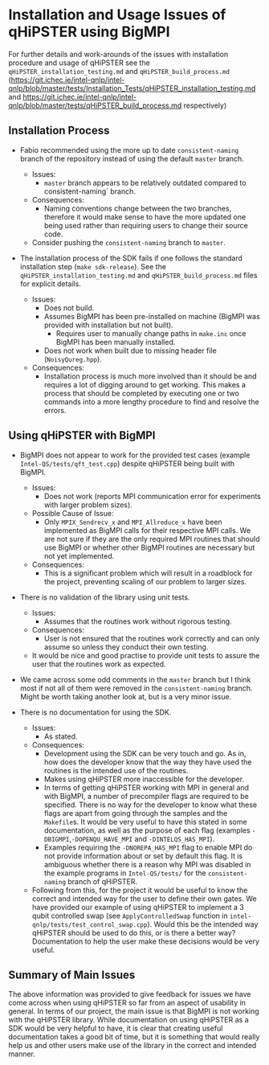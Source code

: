 # Installation and Usage Issues of qHiPSTER using BigMPI

For further details and work-arounds of the issues with installation procedure and usage of qHiPSTER see the `qHiPSTER_installation_testing.md` and `qHiPSTER_build_process.md` (https://git.ichec.ie/intel-qnlp/intel-qnlp/blob/master/tests/Installation_Tests/qHiPSTER_installation_testing.md and https://git.ichec.ie/intel-qnlp/intel-qnlp/blob/master/tests/qHiPSTER_build_process.md respectively)

## Installation Process

- Fabio recommended using the more up to date `consistent-naming` branch of the repository instead of using the default `master` branch.
    - Issues: 
        - `master` branch appears to be relatively outdated compared to consistent-naming` branch.
    - Consequences: 
        - Naming conventions change between the two branches, therefore it would make sense to have the more updated one being used rather than requiring users to change their source code.
    - Consider pushing the `consistent-naming` branch to `master`.

- The installation process of the SDK fails if one follows the standard installation step (```make sdk-release```). See the `qHiPSTER_installation_testing.md` and `qHiPSTER_build_process.md` files for explicit details.
    - Issues:
        - Does not build.
        - Assumes BigMPI has been pre-installed on machine (BigMPI was provided with installation but not built).
            - Requires user to manually change paths in `make.inc` once BigMPI has been manually installed.
        - Does not work when built due to missing header file (`NoisyQureg.hpp`).
    - Consequences:
        - Installation process is much more involved than it should be and requires a lot of digging around to get working. This makes a process that should be completed by executing one or two commands into a more lengthy procedure to find and resolve the errors.
    

## Using qHiPSTER with BigMPI

- BigMPI does not appear to work for the provided test cases (example `Intel-QS/tests/qft_test.cpp`) despite qHiPSTER being built with BigMPI.
    - Issues:
        - Does not work (reports MPI communication error for experiments with larger problem sizes).
    - Possible Cause of Issue: 
        - Only `MPIX_Sendrecv_x` and `MPI_Allreduce_x` have been implemented as BigMPI calls for their respective MPI calls. We are not sure if they are the only required MPI routines that should use BigMPI or whether other BigMPI routines are necessary but not yet implemented.
    - Consequences:
        - This is a significant problem which will result in a roadblock for the project, preventing scaling of our problem to larger sizes.
    
- There is no validation of the library using unit tests.
    - Issues:
        - Assumes that the routines work without rigorous testing.
    - Consequences:
        - User is not ensured that the routines work correctly and can only assume so unless they conduct their own testing.
    - It would be nice and good practise to provide unit tests to assure the user that the routines work as expected.

- We came across some odd comments in the `master` branch but I think most if not all of them were removed in the `consistent-naming` branch. Might be worth taking another look at, but is a very minor issue.


- There is no documentation for using the SDK.
    - Issues:
        - As stated.
    - Consequences:
        - Development using the SDK can be very touch and go. As in, how does the developer know that the way they have used the routines is the intended use of the routines.
        - Makes using qHiPSTER more inaccessible for the developer.
        - In terms of getting qHiPSTER working with MPI in general and with BigMPI, a number of precompiler flags are required to be specified. There is no way for the developer to know what these flags are apart from going through the samples and the `Makefile`s. It would be very useful to have this stated in some documentation, as well as the purpose of each flag (examples `-DBIGMPI`,`-DOPENQU_HAVE_MPI` and `-DINTELQS_HAS_MPI`).
        - Examples requiring the `-DNOREPA_HAS_MPI` flag to enable MPI do not provide information about or set by default this flag. It is ambiguous whether there is a reason why MPI was disabled in the example programs in `Intel-QS/tests/` for the `consistent-naming` branch of qHiPSTER.
    - Following from this, for the project it would be useful to know the correct and intended way for the user to define their own gates. We have provided our example of using qHiPSTER to implement a 3 qubit controlled swap (see `ApplyControlledSwap` function in `intel-qnlp/tests/test_control_swap.cpp`). Would this be the intended way qHiPSTER should be used to do this, or is there a better way? Documentation to help the user make these decisions would be very useful.


## Summary of Main Issues
The above information was provided to give feedback for issues we have come across when using qHiPSTER so far from an aspect of usability in general. In terms of our project, the main issue is that BigMPI is not working with the qHiPSTER library. While documentation on using qHiPSTER as a SDK would be very helpful to have, it is clear that creating useful documentation takes a good bit of time, but it is something that would really help us and other users make use of the library in the correct and intended manner.